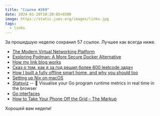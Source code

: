 ```yaml
---
title: "Ссылки #269"
date: 2024-01-20T10:20:05+0300
image: https://static.juev.org/images/links.jpg
tags: 
  - links
---
```


За прошедшую неделю сохранил 57 ссылок. Лучшее как всегда ниже.

- [The Modern Virtual Networking Platform](https://www.netmaker.io/)
- [Exploring Podman: A More Secure Docker Alternative](https://betterstack.com/community/guides/scaling-docker/podman-vs-docker/)
- [How my link blog works](https://justinmiller.io/posts/2024/01/11/link-blog/)
- [Сказ о том, как я за год решил более 600 leetcode задач](https://habr.com/ru/articles/786184/)
- [How I built a fully offline smart home, and why you should too](https://www.androidauthority.com/offline-smart-home-3398608/)
- [Setting up Nix on macOS](https://nixcademy.com/2024/01/15/nix-on-macos/)
- [Statsviz](https://github.com/arl/statsviz) -- 🚀 Visualise your Go program runtime metrics in real time in the browser
- [Go interfaces](https://www.thoughtworks.com/insights/blog/programming-languages/mistakes-to-avoid-when-coming-from-an-object-oriented-language)
- [How to Take Your Phone Off the Grid – The Markup](https://themarkup.org/levelup/2023/10/25/without-a-trace-how-to-take-your-phone-off-the-grid)

Хорошей вам недели!
